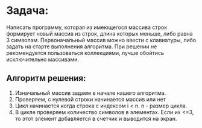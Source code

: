 # Задача:
Написать программу, которая из имеющегося массива строк формирует новый массив из строк, длина которых меньше, либо равна 3 символам. Первоначальный массив можно ввести с клавиатуры, либо задать на старте выполнения алгоритма. При решении не рекомендуется пользоваться коллекциями, лучше обойтись исключительно массивами.

## Алгоритм решения:
1. Изначальный массив задаем в начале нашего алгоритма.
2. Проверяем, с нулевой строки начинается массив или нет
3. Цикл начинается когда строка с индексом i < n. n - размер цикла.
4. В цикле проверяем количество символов в элементах. Если их <=3, то этот элемент добавляется в счетчик и выводится на экран.